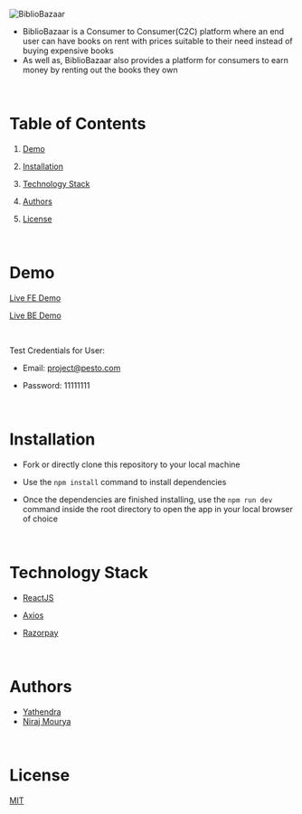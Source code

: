 
![BiblioBazaar](https://user-images.githubusercontent.com/25593090/216880021-35044b2f-03d1-4ef9-ae07-f601691d3705.svg)

- BiblioBazaar is a Consumer to Consumer(C2C) platform where an end user can have books on rent with prices suitable to their need instead of buying expensive books 
- As well as, BiblioBazaar also provides a platform for consumers to earn money by renting out the books they own


<br/>

  

# Table of Contents

  

1. [Demo](#demo)

2. [Installation](#installation)

3. [Technology Stack](#technology-stack)

4. [Authors](#authors)

5. [License](#license)

  

<br/>

  

# Demo

  

[Live FE Demo](https://bibliobazaar.netlify.app/)

[Live BE Demo](https://bibliobazaar-backend.onrender.com)

<br/>

Test Credentials for User:

- Email: project@pesto.com

- Password: 11111111

 
<br/>

  

# Installation

  

- Fork or directly clone this repository to your local machine

- Use the `npm install` command to install dependencies

- Once the dependencies are finished installing, use the `npm run dev` command inside the root directory to open the app in your local browser of choice

  

<br/>

  

# Technology Stack


- [ReactJS](https://reactjs.org/)

- [Axios](https://axios-http.com/docs/intro)

- [Razorpay](https://www.npmjs.com/package/razorpay)

  

<br/>

  

# Authors

  

- [Yathendra](https://github.com/YATHENDRA1995)
- [Niraj Mourya](https://github.com/NirajMourya)

<br/>

  

# License

  

[MIT](https://opensource.org/licenses/MIT)
